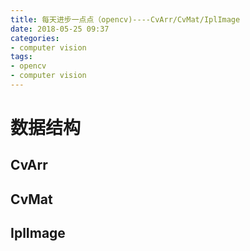 ```yaml
---
title: 每天进步一点点（opencv)----CvArr/CvMat/IplImage
date: 2018-05-25 09:37
categories:
- computer vision
tags:
- opencv
- computer vision
---
```


# 数据结构

## CvArr

## CvMat

## IplImage